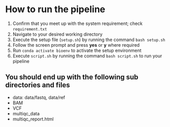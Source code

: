 # How to run the pipeline
1. Confirm that you meet up with the system requirement; check `requirement.txt`
2. Navigate to your desired working directory
3. Execute the setup file (`setup.sh`) by running the command `bash setup.sh`
4. Follow the screen prompt and press **yes** or **y** where required
5. Run `conda activate bioenv` to activate the setup environment
6. Execute `script.sh` by running the command `bash script.sh` to run your pipeline

## You should end up with the following sub directories and files
- data: data/fastq, data/ref
- BAM
- VCF
- multiqc_data
- multiqc_report.html
